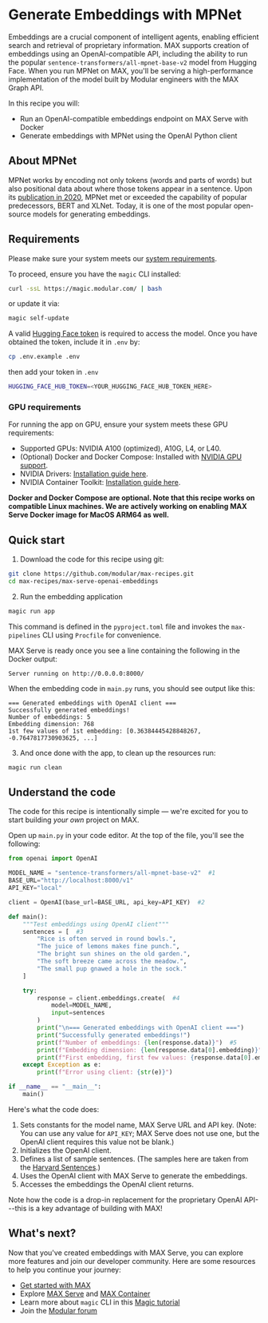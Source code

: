 # Generate Embeddings with MPNet

Embeddings are a crucial component of intelligent agents, enabling efficient search and retrieval of proprietary information. MAX supports creation of embeddings using an OpenAI-compatible API, including the ability to run the popular `sentence-transformers/all-mpnet-base-v2` model from Hugging Face. When you run MPNet on MAX, you'll be serving a high-performance implementation of the model built by Modular engineers with the MAX Graph API.

In this recipe you will:

- Run an OpenAI-compatible embeddings endpoint on MAX Serve with Docker
- Generate embeddings with MPNet using the OpenAI Python client

## About MPNet

MPNet works by encoding not only tokens (words and parts of words) but also positional data about where those tokens appear in a sentence. Upon its [publication in 2020](https://arxiv.org/abs/2004.09297), MPNet met or exceeded the capability of popular predecessors, BERT and XLNet. Today, it is one of the most popular open-source models for generating embeddings.

## Requirements

Please make sure your system meets our [system requirements](https://docs.modular.com/max/get-started).

To proceed, ensure you have the `magic` CLI installed:

```bash
curl -ssL https://magic.modular.com/ | bash
```

or update it via:

```bash
magic self-update
```

A valid [Hugging Face token](https://huggingface.co/settings/tokens) is required to access the model.
Once you have obtained the token, include it in `.env` by:

```bash
cp .env.example .env
```

then add your token in `.env`

```bash
HUGGING_FACE_HUB_TOKEN=<YOUR_HUGGING_FACE_HUB_TOKEN_HERE>
```

### GPU requirements

For running the app on GPU, ensure your system meets these GPU requirements:

- Supported GPUs: NVIDIA A100 (optimized), A10G, L4, or L40.
- (Optional) Docker and Docker Compose: Installed with [NVIDIA GPU support](https://docs.docker.com/config/containers/resource_constraints/#gpu).
- NVIDIA Drivers: [Installation guide here](https://www.nvidia.com/download/index.aspx).
- NVIDIA Container Toolkit: [Installation guide here](https://docs.nvidia.com/datacenter/cloud-native/container-toolkit/install-guide.html).

**Docker and Docker Compose are optional. Note that this recipe works on compatible Linux machines. We are actively working on enabling MAX Serve Docker image for MacOS ARM64 as well.**

## Quick start

1. Download the code for this recipe using git:

```bash
git clone https://github.com/modular/max-recipes.git
cd max-recipes/max-serve-openai-embeddings
```

2. Run the embedding application

```bash
magic run app
```

This command is defined in the `pyproject.toml` file and invokes the `max-pipelines` CLI using `Procfile` for convenience.

MAX Serve is ready once you see a line containing the following in the Docker output:

```plaintext
Server running on http://0.0.0.0:8000/
```

When the embedding code in `main.py` runs, you should see output like this:

```plaintext
=== Generated embeddings with OpenAI client ===
Successfully generated embeddings!
Number of embeddings: 5
Embedding dimension: 768
1st few values of 1st embedding: [0.36384445428848267, -0.7647817730903625, ...]
```

3. And once done with the app, to clean up the resources run:

```bash
magic run clean
```

## Understand the code

The code for this recipe is intentionally simple — we're excited for you to start building *your own* project on MAX.

Open up `main.py` in your code editor. At the top of the file, you'll see the following:

```python
from openai import OpenAI

MODEL_NAME = "sentence-transformers/all-mpnet-base-v2"  #1
BASE_URL="http://localhost:8000/v1"
API_KEY="local"

client = OpenAI(base_url=BASE_URL, api_key=API_KEY)  #2

def main():
    """Test embeddings using OpenAI client"""
    sentences = [  #3
        "Rice is often served in round bowls.",
        "The juice of lemons makes fine punch.",
        "The bright sun shines on the old garden.",
        "The soft breeze came across the meadow.",
        "The small pup gnawed a hole in the sock."
    ]

    try:
        response = client.embeddings.create(  #4
            model=MODEL_NAME,
            input=sentences
        )
        print("\n=== Generated embeddings with OpenAI client ===")
        print("Successfully generated embeddings!")
        print(f"Number of embeddings: {len(response.data)}")  #5
        print(f"Embedding dimension: {len(response.data[0].embedding)}")
        print(f"First embedding, first few values: {response.data[0].embedding[:5]}")
    except Exception as e:
        print(f"Error using client: {str(e)}")

if __name__ == "__main__":
    main()

```

Here's what the code does:

1. Sets constants for the model name, MAX Serve URL and API key. (Note: You can use any value for `API_KEY`; MAX Serve does not use one, but the OpenAI client requires this value not be blank.)
2. Initializes the OpenAI client.
3. Defines a list of sample sentences. (The samples here are taken from the [Harvard Sentences](https://en.wikipedia.org/wiki/Harvard_sentences).)
4. Uses the OpenAI client with MAX Serve to generate the embeddings.
5. Accesses the embeddings the OpenAI client returns.

Note how the code is a drop-in replacement for the proprietary OpenAI API---this is a key advantage of building with MAX!

## What's next?

Now that you've created embeddings with MAX Serve, you can explore more features and join our developer community. Here are some resources to help you continue your journey:

- [Get started with MAX](https://docs.modular.com/max/get-started)
- Explore [MAX Serve](https://docs.modular.com/max/serve) and [MAX Container](https://docs.modular.com/max/container/)
- Learn more about `magic` CLI in this [Magic tutorial](https://docs.modular.com/max/tutorials/magic)
- Join the [Modular forum](https://forum.modular.com/)
